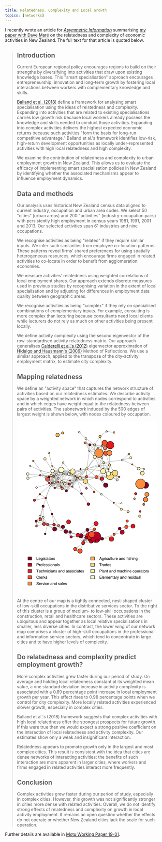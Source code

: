 ```yaml
---
title: Relatedness, Complexity and Local Growth
topics: [networks]
---
```


I recently wrote an article for [*Asymmetric Information*][ai-url] summarising [my paper with Dave Maré][motu-wp] on the relatedness and complexity of economic activities in New Zealand.
The full text for that article is quoted below.

> ## Introduction
> 
> Current European regional policy encourages regions to build on their strengths by diversifying into activities that draw upon existing knowledge bases.
> This "smart specialisation" approach encourages entrepreneurship, innovation and long-term growth by fostering local interactions between workers with complementary knowledge and skills.
> 
> [Balland et al. (2018)][balland-etal-2018] define a framework for analysing smart specialisation using the ideas of relatedness and complexity.
> Expanding into activities that are related to existing specialisations carries low growth risk because local workers already possess the knowledge and skills needed to conduct those activities.
> Expanding into complex activities delivers the highest expected economic returns because such activities "form the basis for long-run competitive advantage."
> Balland et al.'s framework identifies low-risk, high-return development opportunities as locally under-represented activities with high local relatedness and high complexity.
> 
> We examine the contribution of relatedness and complexity to urban employment growth in New Zealand.
> This allows us to evaluate the efficacy of implementing smart specialisation policies in New Zealand by identifying whether the associated mechanisms appear to influence employment dynamics.
> 
> ## Data and methods
> 
> Our analysis uses historical New Zealand census data aligned to current industry, occupation and urban area codes.
> We select 50 "cities" (urban areas) and 200 "activities" (industry-occupation pairs) with persistently high employment in census years 1981, 1991, 2001 and 2013.
> Our selected activities span 61 industries and nine occupations.
> 
> We recognise activities as being "related" if they require similar inputs.
> We infer such similarities from employee co-location patterns.
> These patterns reveal firms' shared preferences for using spatially heterogeneous resources, which encourage firms engaged in related activities to co-locate in order to benefit from agglomeration economies.
> 
> We measure activities' relatedness using weighted correlations of local employment shares.
> Our approach extends discrete measures used in previous studies by recognising variation in the extent of local specialisation and by adjusting for differences in employment data quality between geographic areas.
> 
> We recognise activities as being "complex" if they rely on specialised combinations of complementary inputs.
> For example, consulting is more complex than lecturing because consultants need local clients while lecturers do not rely as much on other activities being present locally.
> 
> We define activity complexity using the second eigenvector of the row-standardised activity relatedness matrix.
> Our approach generalises [Calderelli et al.'s (2012)][calderelli-etal-2012] eigenvector approximation of [Hidalgo and Hausmann's (2009)][hidalgo-hausmann-2009] Method of Reflections.
> We use a similar approach, applied to the transpose of the city-activity employment matrix, to estimate city complexity.
> 
> ## Mapping relatedness
> 
> We define an "activity space" that captures the network structure of activities based on our relatedness estimates.
> We describe activity space by a weighted network in which nodes correspond to activities and in which edges have weight equal to the relatedness between pairs of activities.
> The subnetwork induced by the 500 edges of largest weight is shown below, with nodes coloured by occupation.
> 
> ![](figures/activity-space.svg)
> 
> At the centre of our map is a tightly connected, nest-shaped cluster of low-skill occupations in the distributive services sector.
> To the right of this cluster is a group of medium- to low-skill occupations in the construction, retail and healthcare sectors.
> These activities are ubiquitous and appear together as local relative specialisations in smaller, less diverse cities.
> In contrast, the lower wing of our network map comprises a cluster of high-skill occupations in the professional and information service sectors, which tend to concentrate in large cities and to have higher levels of complexity.
> 
> ## Do relatedness and complexity predict employment growth?
> 
> More complex activities grew faster during our period of study.
> On average and holding local relatedness constant at its weighted mean value, a one standard deviation increase in activity complexity is associated with a 0.89 percentage point increase in local employment growth per year.
> This effect rises to 0.98 percentage points when we control for city complexity.
> More locally related activities experienced slower growth, especially in complex cities.
> 
> Balland et al.'s (2018) framework suggests that complex activities with high local relatedness offer the strongest prospects for future growth.
> If this were true then we would expect a strong positive coefficient on the interaction of local relatedness and activity complexity.
> Our estimates show only a weak and insignificant interaction.
> 
> Relatedness appears to promote growth only in the largest and most complex cities.
> This result is consistent with the idea that cities are dense networks of interacting activities: the benefits of such interaction are more apparent in larger cities, where workers and firms engaged in related activities interact more frequently.
> 
> ## Conclusion
> 
> Complex activities grew faster during our period of study, especially in complex cities.
> However, this growth was not significantly stronger in cities more dense with related activities.
> Overall, we do not identify strong effects of relatedness and complexity on growth in local activity employment.
> It remains an open question whether the effects do not operate or whether New Zealand cities lack the scale for such operation.

Further details are available in [Motu Working Paper 19-01][motu-wp].

[ai-url]: https://www.nzae.org.nz/blog-page/nzae-newsletters/
[motu-wp]: https://motu.nz/our-work/urban-and-regional/regions/relatedness-complexity-and-local-growth/
[balland-etal-2018]: https://doi.org/10.1080/00343404.2018.1437900
[calderelli-etal-2012]: https://doi.org/10.1371/journal.pone.0047278
[hidalgo-hausmann-2009]: https://doi.org/10.1073/pnas.0900943106
